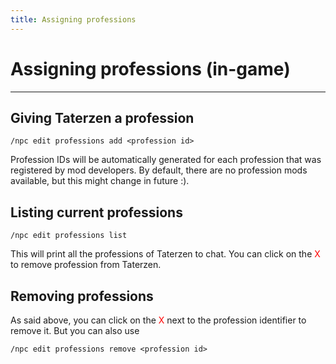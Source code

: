 ```yaml
---
title: Assigning professions
---
```



# Assigning professions (in-game)

---


## Giving Taterzen a profession
```
/npc edit professions add <profession id>
```
Profession IDs will be automatically generated for each profession
that was registered by mod developers. By default, there are no
profession mods available, but this might change in future :).

## Listing current professions
```
/npc edit professions list
```
This will print all the professions of Taterzen to chat.
You can click on the <span style="color:red">X</span> to remove profession from Taterzen.

## Removing professions
As said above, you can click on the <span style="color:red">X</span> next to the profession
identifier to remove it. But you can also use
```
/npc edit professions remove <profession id>
```
